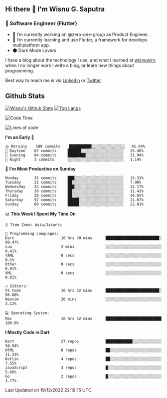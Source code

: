 ## Hi there 👋 I'm Wisnu G. Saputra

### :mobile_phone_off: Software Engineer (Flutter)

- 🔭 I’m currently working on @zero-one-group as Product Engineer.
- 🌱 I’m currently learning and use Flutter, a framework for develops multiplatform app.
- :new_moon: Dark Mode Lovers


I have a blog about the technology I use, and what I learned at [wisnuwiry](https://wisnuwiry.space/), when I no longer work I write a blog, or learn new things about programming.

Best way to reach me is via [Linkedin](https://www.linkedin.com/in/wisnu-saputra/) or [Twitter](https://twitter.com/wisnuwiry).

## Github Stats

[![Wisnu's Github Stats](https://github-readme-stats.vercel.app/api?username=wisnuwiry&count_private=true&theme=default&show_icons=true)](https://github.com/wisnuwiry)
[![Top Langs](https://github-readme-stats.vercel.app/api/top-langs/?username=wisnuwiry&layout=compact)](https://github.com/wisnuwiry)

<!--START_SECTION:waka-->
![Code Time](http://img.shields.io/badge/Code%20Time-10%20hrs%2047%20mins-blue)

![Lines of code](https://img.shields.io/badge/From%20Hello%20World%20I%27ve%20Written-943%20Thousand%20lines%20of%20code-blue)

**I'm an Early 🐤** 

```text
🌞 Morning    109 commits    ██████████░░░░░░░░░░░░░░░   41.44% 
🌆 Daytime    67 commits     ██████░░░░░░░░░░░░░░░░░░░   25.48% 
🌃 Evening    84 commits     ████████░░░░░░░░░░░░░░░░░   31.94% 
🌙 Night      3 commits      ░░░░░░░░░░░░░░░░░░░░░░░░░   1.14%

```
📅 **I'm Most Productive on Sunday** 

```text
Monday       35 commits     ███░░░░░░░░░░░░░░░░░░░░░░   13.31% 
Tuesday      21 commits     ██░░░░░░░░░░░░░░░░░░░░░░░   7.98% 
Wednesday    32 commits     ███░░░░░░░░░░░░░░░░░░░░░░   12.17% 
Thursday     30 commits     ██░░░░░░░░░░░░░░░░░░░░░░░   11.41% 
Friday       28 commits     ██░░░░░░░░░░░░░░░░░░░░░░░   10.65% 
Saturday     57 commits     █████░░░░░░░░░░░░░░░░░░░░   21.67% 
Sunday       60 commits     █████░░░░░░░░░░░░░░░░░░░░   22.81%

```


📊 **This Week I Spent My Time On** 

```text
⌚︎ Time Zone: Asia/Jakarta

💬 Programming Languages: 
Dart                     10 hrs 49 mins      ████████████████████████░   99.47% 
Lua                      2 mins              ░░░░░░░░░░░░░░░░░░░░░░░░░   0.41% 
YAML                     0 secs              ░░░░░░░░░░░░░░░░░░░░░░░░░   0.1% 
Other                    0 secs              ░░░░░░░░░░░░░░░░░░░░░░░░░   0.01% 
XML                      0 secs              ░░░░░░░░░░░░░░░░░░░░░░░░░   0.01%

🔥 Editors: 
VS Code                  10 hrs 32 mins      ████████████████████████░   96.88% 
Neovim                   20 mins             ░░░░░░░░░░░░░░░░░░░░░░░░░   3.12%

💻 Operating System: 
Mac                      10 hrs 52 mins      █████████████████████████   100.0%

```

**I Mostly Code in Dart** 

```text
Dart                     27 repos            ████████████░░░░░░░░░░░░░   50.94% 
HTML                     6 repos             ██░░░░░░░░░░░░░░░░░░░░░░░   11.32% 
Kotlin                   4 repos             ██░░░░░░░░░░░░░░░░░░░░░░░   7.55% 
JavaScript               3 repos             █░░░░░░░░░░░░░░░░░░░░░░░░   5.66% 
Go                       2 repos             █░░░░░░░░░░░░░░░░░░░░░░░░   3.77%

```



 Last Updated on 19/12/2022 22:19:15 UTC
<!--END_SECTION:waka-->
